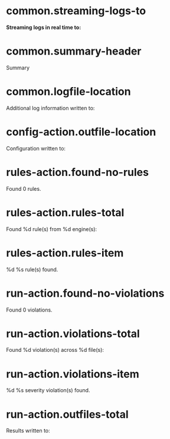 # common.streaming-logs-to

**Streaming logs in real time to:**

# common.summary-header

Summary

# common.logfile-location

Additional log information written to:

# config-action.outfile-location

Configuration written to:

# rules-action.found-no-rules

Found 0 rules.

# rules-action.rules-total

Found %d rule(s) from %d engine(s):

# rules-action.rules-item

%d %s rule(s) found.

# run-action.found-no-violations

Found 0 violations.

# run-action.violations-total

Found %d violation(s) across %d file(s):

# run-action.violations-item

%d %s severity violation(s) found.

# run-action.outfiles-total

Results written to:
